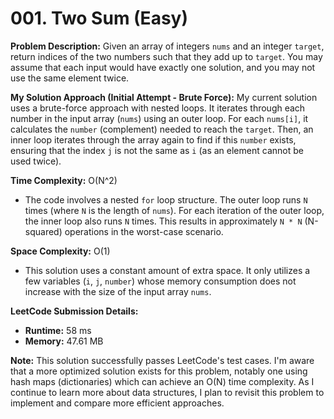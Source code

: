 # 001. Two Sum (Easy)

**Problem Description:**
Given an array of integers `nums` and an integer `target`, return indices of the two numbers such that they add up to `target`.
You may assume that each input would have exactly one solution, and you may not use the same element twice.

**My Solution Approach (Initial Attempt - Brute Force):**
My current solution uses a brute-force approach with nested loops. It iterates through each number in the input array (`nums`) using an outer loop. For each `nums[i]`, it calculates the `number` (complement) needed to reach the `target`. Then, an inner loop iterates through the array again to find if this `number` exists, ensuring that the index `j` is not the same as `i` (as an element cannot be used twice).

**Time Complexity:** O(N^2)
* The code involves a nested `for` loop structure. The outer loop runs `N` times (where `N` is the length of `nums`). For each iteration of the outer loop, the inner loop also runs `N` times. This results in approximately `N * N` (N-squared) operations in the worst-case scenario.

**Space Complexity:** O(1)
* This solution uses a constant amount of extra space. It only utilizes a few variables (`i`, `j`, `number`) whose memory consumption does not increase with the size of the input array `nums`.

**LeetCode Submission Details:**
* **Runtime:** 58 ms
* **Memory:** 47.61 MB

**Note:**
This solution successfully passes LeetCode's test cases. I'm aware that a more optimized solution exists for this problem, notably one using hash maps (dictionaries) which can achieve an O(N) time complexity. As I continue to learn more about data structures, I plan to revisit this problem to implement and compare more efficient approaches.
